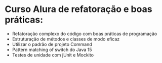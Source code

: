 # Curso Alura de refatoração e boas práticas:
- Refatoração complexo do código com boas práticas de programação
- Estruturação de métodos e classes de modo eficaz
- Utilizar o padrão de projeto Command
- Pattern matching of switch do Java 15
- Testes de unidade com jUnit e Mockito
